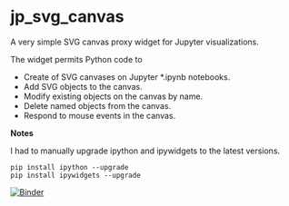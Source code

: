 # jp_svg_canvas #

A very simple SVG canvas proxy widget for Jupyter visualizations.

The widget permits Python code to 

- Create of SVG canvases on Jupyter *.ipynb notebooks.
- Add SVG objects to the canvas.
- Modify existing objects on the canvas by name.
- Delete named objects from the canvas.
- Respond to mouse events in the canvas.


**Notes**

I had to manually upgrade ipython and ipywidgets to the latest versions.

```
pip install ipython --upgrade
pip install ipywidgets --upgrade
```

[![Binder](http://mybinder.org/badge.svg)](http://mybinder.org/repo/simonsfoundation/jp_svg_canvas)
